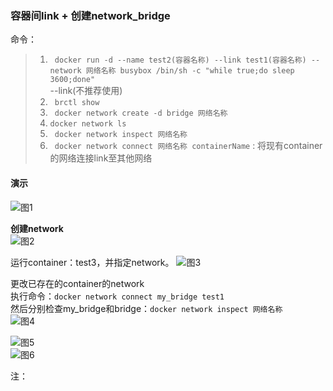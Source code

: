 ### 容器间link + 创建network_bridge
命令：
>1. ` docker run -d --name test2(容器名称) --link test1(容器名称) --network 网络名称 busybox /bin/sh -c "while true;do sleep 3600;done"`  
     --link(不推荐使用)
>2. ` brctl show`  
>3. ` docker network create -d bridge 网络名称`  
>4. ` docker network ls `  
>5. ` docker network inspect 网络名称`  
>6. ` docker network connect 网络名称 containerName` : 将现有container的网络连接link至其他网络  
 
#### 演示  
![图1](https://github.com/momokanni/docker/blob/master/piture/link_1.png "图1：--link")  

**创建network**  
![图2](https://github.com/momokanni/docker/blob/master/piture/link_2.png "图2：docker network create -d bridge 网络名称")  

运行container：test3，并指定network。
![图3](https://github.com/momokanni/docker/blob/master/piture/link_3.png "图3：docker network inspect 网络名称")  

更改已存在的container的network  
执行命令：`docker network connect my_bridge test1`  
然后分别检查my_bridge和bridge：`docker network inspect 网络名称`  
![图4](https://github.com/momokanni/docker/blob/master/piture/link_4.png "图4: docker network inspect my_bridge")  

![图5](https://github.com/momokanni/docker/blob/master/piture/link_5.png "图5: docker network inspect bridge")  
![图6](https://github.com/momokanni/docker/blob/master/piture/link_6.png "图6：docker exec -it test1 /bin/sh")  

注：  
     





